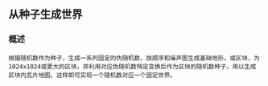## 从种子生成世界

### 概述
    
    根据随机数作为种子，生成一系列固定的伪随机数，按顺序和噪声图生成基础地形，或区块，为1024x1024或更大的区块，并利用对应伪随机数特定变换后作为区块的随机数种子，用以生成区块内瓦片地图。这样即可实现一个随机数对应一个固定世界。